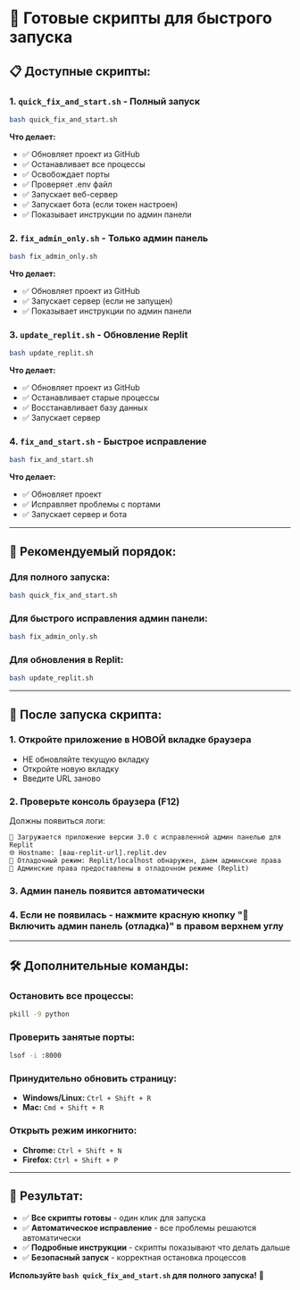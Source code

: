# 🚀 Готовые скрипты для быстрого запуска

## 📋 **Доступные скрипты:**

### 1. **`quick_fix_and_start.sh` - Полный запуск**
```bash
bash quick_fix_and_start.sh
```
**Что делает:**
- ✅ Обновляет проект из GitHub
- ✅ Останавливает все процессы
- ✅ Освобождает порты
- ✅ Проверяет .env файл
- ✅ Запускает веб-сервер
- ✅ Запускает бота (если токен настроен)
- ✅ Показывает инструкции по админ панели

### 2. **`fix_admin_only.sh` - Только админ панель**
```bash
bash fix_admin_only.sh
```
**Что делает:**
- ✅ Обновляет проект из GitHub
- ✅ Запускает сервер (если не запущен)
- ✅ Показывает инструкции по админ панели

### 3. **`update_replit.sh` - Обновление Replit**
```bash
bash update_replit.sh
```
**Что делает:**
- ✅ Обновляет проект из GitHub
- ✅ Останавливает старые процессы
- ✅ Восстанавливает базу данных
- ✅ Запускает сервер

### 4. **`fix_and_start.sh` - Быстрое исправление**
```bash
bash fix_and_start.sh
```
**Что делает:**
- ✅ Обновляет проект
- ✅ Исправляет проблемы с портами
- ✅ Запускает сервер и бота

---

## 🎯 **Рекомендуемый порядок:**

### **Для полного запуска:**
```bash
bash quick_fix_and_start.sh
```

### **Для быстрого исправления админ панели:**
```bash
bash fix_admin_only.sh
```

### **Для обновления в Replit:**
```bash
bash update_replit.sh
```

---

## 🔧 **После запуска скрипта:**

### **1. Откройте приложение в НОВОЙ вкладке браузера**
- НЕ обновляйте текущую вкладку
- Откройте новую вкладку
- Введите URL заново

### **2. Проверьте консоль браузера (F12)**
Должны появиться логи:
```
🚀 Загружается приложение версии 3.0 с исправленной админ панелью для Replit
🌐 Hostname: [ваш-replit-url].replit.dev
🔧 Отладочный режим: Replit/localhost обнаружен, даем админские права
👑 Админские права предоставлены в отладочном режиме (Replit)
```

### **3. Админ панель появится автоматически**

### **4. Если не появилась - нажмите красную кнопку "🔧 Включить админ панель (отладка)" в правом верхнем углу**

---

## 🛠️ **Дополнительные команды:**

### **Остановить все процессы:**
```bash
pkill -9 python
```

### **Проверить занятые порты:**
```bash
lsof -i :8000
```

### **Принудительно обновить страницу:**
- **Windows/Linux:** `Ctrl + Shift + R`
- **Mac:** `Cmd + Shift + R`

### **Открыть режим инкогнито:**
- **Chrome:** `Ctrl + Shift + N`
- **Firefox:** `Ctrl + Shift + P`

---

## 🎉 **Результат:**

- ✅ **Все скрипты готовы** - один клик для запуска
- ✅ **Автоматическое исправление** - все проблемы решаются автоматически
- ✅ **Подробные инструкции** - скрипты показывают что делать дальше
- ✅ **Безопасный запуск** - корректная остановка процессов

**Используйте `bash quick_fix_and_start.sh` для полного запуска!** 🚀
